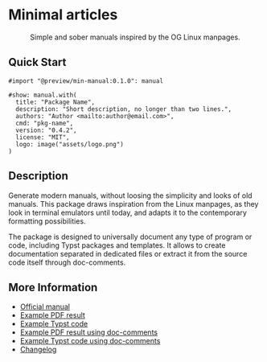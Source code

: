 # Minimal articles

<center>
  Simple and sober manuals inspired by the OG Linux manpages.
</center>


## Quick Start

```typst
#import "@preview/min-manual:0.1.0": manual

#show: manual.with(
  title: "Package Name",
  description: "Short description, no longer than two lines.",
  authors: "Author <mailto:author@email.com>",
  cmd: "pkg-name",
  version: "0.4.2",
  license: "MIT",
  logo: image("assets/logo.png")
)
```


## Description

Generate modern manuals, without loosing the simplicity and looks of old
manuals. This package draws inspiration from the Linux manpages, as they look in
terminal emulators until today, and adapts it to the contemporary formatting
possibilities.

The package is designed to universally document any type of program or code,
including Typst packages and templates. It allows to create documentation 
separated in dedicated files or extract it from the source code itself through
doc-comments.


## More Information

- [Official manual](https://raw.githubusercontent.com/mayconfmelo/min-manual/refs/tags/0.0.2/docs/pdf/manual.pdf)
- [Example PDF result](https://raw.githubusercontent.com/mayconfmelo/min-manual/refs/tags/0.0.2/docs/pdf/example.pdf)
- [Example Typst code](https://github.com/mayconfmelo/min-manual/blob/0.0.2/template/manual.typ)
- [Example PDF result using doc-comments](https://raw.githubusercontent.com/mayconfmelo/min-manual/refs/tags/0.0.2/docs/pdf/example-doc-comments.pdf)
- [Example Typst code using doc-comments](https://github.com/mayconfmelo/min-manual/blob/0.0.2/template/assets/module.typ)
- [Changelog](https://github.com/mayconfmelo/min-manual/blob/main/CHANGELOG.md)